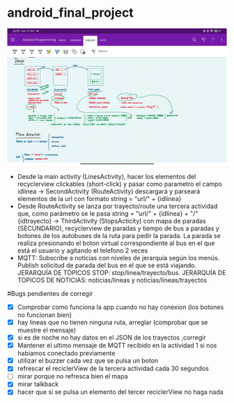 # android_final_project

![alt text](https://github.com/alvarorp19/android_final_project/blob/main/Screenshot_2024-10-31-20-09-37-609_com.microsoft.office.onenote.jpg)

- Desde la main activity (LinesActivity), hacer los elementos del recyclerview clickables (short-click) y pasar como parametro el campo idlinea -> SecondActivity (RouteActivity) descargará y parseará elementos de la url con formato string = "url/" + {idlinea}
- Desde RouteActivity se lanza por trayecto/route una tercera actividad que, como parámetro se le pasa string = "url/" + {idlinea} + "/" {idtrayecto} -> ThirdActivity (StopsActicity) con mapa de paradas (SECUNDARIO), recyclerview de paradas y tiempo de bus a paradas y botones de los autobuses de la ruta para pedir la parada. La parada se realiza presionando el boton virtual correspondiente al bus en el que está el usuario y agitando el telefono 2 veces
- MQTT: Subscribe a noticias con niveles de jerarquía según los menús. Publish solicitud de parada del bus en el que se está viajando. JERARQUÍA DE TÓPICOS STOP: stop/linea/trayecto/bus. JERARQUÍA DE TOPICOS DE NOTICIAS: noticias/lineas y noticias/lineas/trayectos


#Bugs pendientes de corregir

- [X] Comprobar como funciona la app cuando no hay conexion (los botones no funcionan bien)
- [X] hay lineas que no tienen ninguna ruta, arreglar (comprobar que se muestre el mensaje)
- [X] si es de noche no hay datos en el JSON de los trayectos ,corregir
- [X] Mantener el ultimo mensaje de MQTT recibido en la actividad 1 si nos habiamos conectado previamente
- [X] utilizar el buzzer cada vez que se pulsa un boton
- [X] refrescar el reciclerView de la tercera actividad cada 30 segundos
- [ ] mirar porque no refresca bien el mapa
- [X] mirar talkback
- [X] hacer que si se pulsa un elemento del tercer reciclerView no haga nada

